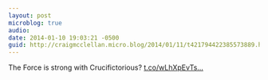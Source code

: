 ```yaml
---
layout: post
microblog: true
audio: 
date: 2014-01-10 19:03:21 -0500
guid: http://craigmcclellan.micro.blog/2014/01/11/t421794422385573889.html
---
```

The Force is strong with Crucifictorious? [t.co/wLhXpEvTs...](http://t.co/wLhXpEvTsU)
